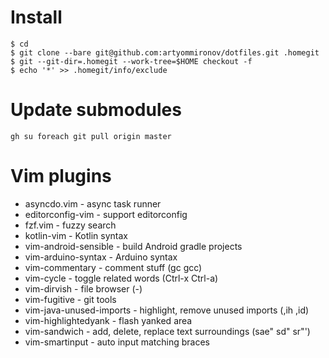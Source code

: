 # Install

```
$ cd
$ git clone --bare git@github.com:artyommironov/dotfiles.git .homegit
$ git --git-dir=.homegit --work-tree=$HOME checkout -f
$ echo '*' >> .homegit/info/exclude
```

# Update submodules
```
gh su foreach git pull origin master
```

# Vim plugins

* asyncdo.vim - async task runner
* editorconfig-vim - support editorconfig
* fzf.vim - fuzzy search
* kotlin-vim - Kotlin syntax
* vim-android-sensible - build Android gradle projects
* vim-arduino-syntax - Arduino syntax
* vim-commentary - comment stuff (gc gcc)
* vim-cycle - toggle related words (Ctrl-x Ctrl-a)
* vim-dirvish - file browser (-)
* vim-fugitive - git tools
* vim-java-unused-imports - highlight, remove unused imports (,ih ,id)
* vim-highlightedyank - flash yanked area
* vim-sandwich - add, delete, replace text surroundings (sae" sd" sr"')
* vim-smartinput - auto input matching braces

